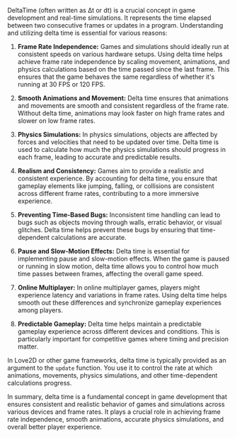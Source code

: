 DeltaTime (often written as Δt or dt) is a crucial concept in game development and real-time simulations. It represents the time elapsed between two consecutive frames or updates in a program. Understanding and utilizing delta time is essential for various reasons:

1. **Frame Rate Independence:**
   Games and simulations should ideally run at consistent speeds on various hardware setups. Using delta time helps achieve frame rate independence by scaling movement, animations, and physics calculations based on the time passed since the last frame. This ensures that the game behaves the same regardless of whether it's running at 30 FPS or 120 FPS.

2. **Smooth Animations and Movement:**
   Delta time ensures that animations and movements are smooth and consistent regardless of the frame rate. Without delta time, animations may look faster on high frame rates and slower on low frame rates.

3. **Physics Simulations:**
   In physics simulations, objects are affected by forces and velocities that need to be updated over time. Delta time is used to calculate how much the physics simulations should progress in each frame, leading to accurate and predictable results.

4. **Realism and Consistency:**
   Games aim to provide a realistic and consistent experience. By accounting for delta time, you ensure that gameplay elements like jumping, falling, or collisions are consistent across different frame rates, contributing to a more immersive experience.

5. **Preventing Time-Based Bugs:**
   Inconsistent time handling can lead to bugs such as objects moving through walls, erratic behavior, or visual glitches. Delta time helps prevent these bugs by ensuring that time-dependent calculations are accurate.

6. **Pause and Slow-Motion Effects:**
   Delta time is essential for implementing pause and slow-motion effects. When the game is paused or running in slow motion, delta time allows you to control how much time passes between frames, affecting the overall game speed.

7. **Online Multiplayer:**
   In online multiplayer games, players might experience latency and variations in frame rates. Using delta time helps smooth out these differences and synchronize gameplay experiences among players.

8. **Predictable Gameplay:**
   Delta time helps maintain a predictable gameplay experience across different devices and conditions. This is particularly important for competitive games where timing and precision matter.

In Love2D or other game frameworks, delta time is typically provided as an argument to the `update` function. You use it to control the rate at which animations, movements, physics simulations, and other time-dependent calculations progress.

In summary, delta time is a fundamental concept in game development that ensures consistent and realistic behavior of games and simulations across various devices and frame rates. It plays a crucial role in achieving frame rate independence, smooth animations, accurate physics simulations, and overall better player experience.
